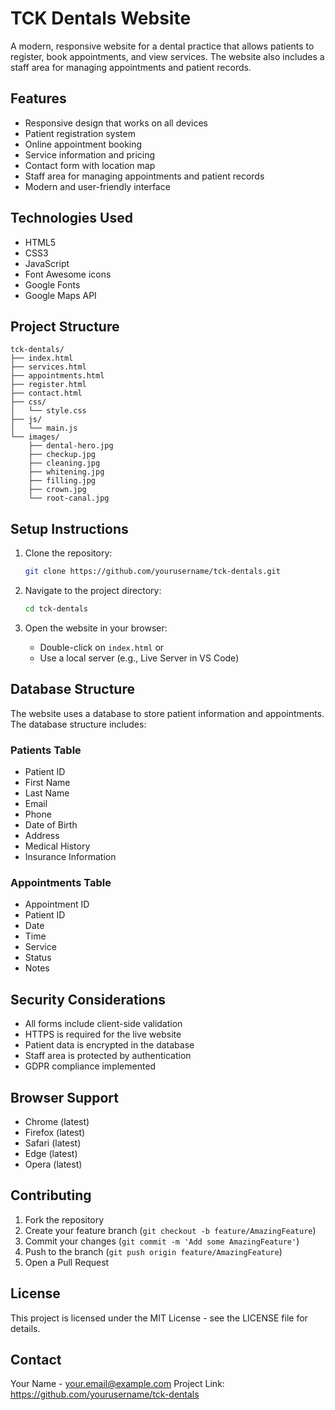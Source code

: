 # TCK Dentals Website

A modern, responsive website for a dental practice that allows patients to register, book appointments, and view services. The website also includes a staff area for managing appointments and patient records.

## Features

- Responsive design that works on all devices
- Patient registration system
- Online appointment booking
- Service information and pricing
- Contact form with location map
- Staff area for managing appointments and patient records
- Modern and user-friendly interface

## Technologies Used

- HTML5
- CSS3
- JavaScript
- Font Awesome icons
- Google Fonts
- Google Maps API

## Project Structure

```
tck-dentals/
├── index.html
├── services.html
├── appointments.html
├── register.html
├── contact.html
├── css/
│   └── style.css
├── js/
│   └── main.js
└── images/
    ├── dental-hero.jpg
    ├── checkup.jpg
    ├── cleaning.jpg
    ├── whitening.jpg
    ├── filling.jpg
    ├── crown.jpg
    └── root-canal.jpg
```

## Setup Instructions

1. Clone the repository:
   ```bash
   git clone https://github.com/yourusername/tck-dentals.git
   ```

2. Navigate to the project directory:
   ```bash
   cd tck-dentals
   ```

3. Open the website in your browser:
   - Double-click on `index.html` or
   - Use a local server (e.g., Live Server in VS Code)

## Database Structure

The website uses a database to store patient information and appointments. The database structure includes:

### Patients Table
- Patient ID
- First Name
- Last Name
- Email
- Phone
- Date of Birth
- Address
- Medical History
- Insurance Information

### Appointments Table
- Appointment ID
- Patient ID
- Date
- Time
- Service
- Status
- Notes

## Security Considerations

- All forms include client-side validation
- HTTPS is required for the live website
- Patient data is encrypted in the database
- Staff area is protected by authentication
- GDPR compliance implemented

## Browser Support

- Chrome (latest)
- Firefox (latest)
- Safari (latest)
- Edge (latest)
- Opera (latest)

## Contributing

1. Fork the repository
2. Create your feature branch (`git checkout -b feature/AmazingFeature`)
3. Commit your changes (`git commit -m 'Add some AmazingFeature'`)
4. Push to the branch (`git push origin feature/AmazingFeature`)
5. Open a Pull Request

## License

This project is licensed under the MIT License - see the LICENSE file for details.

## Contact

Your Name - your.email@example.com
Project Link: https://github.com/yourusername/tck-dentals 